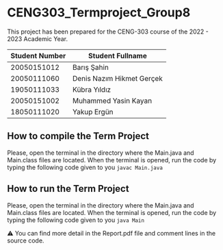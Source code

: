 # CENG303_Termproject_Group8
This project has been prepared for the CENG-303 course of the 2022 - 2023 Academic Year.

| **Student Number** | **Student Fullname**      |
|--------------------|---------------------------|
| 20050151012        | Barış Şahin               |
| 20050111060        | Denis Nazım Hikmet Gerçek |
| 19050111033        | Kübra Yıldız              |
| 20050151002        | Muhammed Yasin Kayan      |
| 18050111020        | Yakup Ergün               |

## How to compile the Term Project
Please, open the terminal in the directory where the Main.java and Main.class files are located. When the terminal is opened, run the code by typing the following code
given to you
`javac Main.java`

## How to run the Term Project
Please, open the terminal in the directory where the Main.java and Main.class files are located. When the terminal is opened, run the code by typing the following code
given to you
`java Main`

:warning: You can find more detail in the Report.pdf file and comment lines in the source code.
